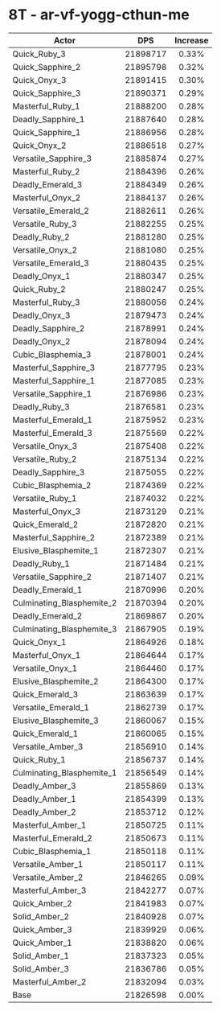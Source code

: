 # 8T - ar-vf-yogg-cthun-me
| Actor | DPS | Increase |
|---|:---:|:---:|
|Quick_Ruby_3|21898717|0.33%|
|Quick_Sapphire_2|21895798|0.32%|
|Quick_Onyx_3|21891415|0.30%|
|Quick_Sapphire_3|21890371|0.29%|
|Masterful_Ruby_1|21888200|0.28%|
|Deadly_Sapphire_1|21887640|0.28%|
|Quick_Sapphire_1|21886956|0.28%|
|Quick_Onyx_2|21886518|0.27%|
|Versatile_Sapphire_3|21885874|0.27%|
|Masterful_Ruby_2|21884396|0.26%|
|Deadly_Emerald_3|21884349|0.26%|
|Masterful_Onyx_2|21884137|0.26%|
|Versatile_Emerald_2|21882611|0.26%|
|Versatile_Ruby_3|21882255|0.25%|
|Deadly_Ruby_2|21881280|0.25%|
|Versatile_Onyx_2|21881080|0.25%|
|Versatile_Emerald_3|21880435|0.25%|
|Deadly_Onyx_1|21880347|0.25%|
|Quick_Ruby_2|21880247|0.25%|
|Masterful_Ruby_3|21880056|0.24%|
|Deadly_Onyx_3|21879473|0.24%|
|Deadly_Sapphire_2|21878991|0.24%|
|Deadly_Onyx_2|21878094|0.24%|
|Cubic_Blasphemia_3|21878001|0.24%|
|Masterful_Sapphire_3|21877795|0.23%|
|Masterful_Sapphire_1|21877085|0.23%|
|Versatile_Sapphire_1|21876986|0.23%|
|Deadly_Ruby_3|21876581|0.23%|
|Masterful_Emerald_1|21875952|0.23%|
|Masterful_Emerald_3|21875569|0.22%|
|Versatile_Onyx_3|21875408|0.22%|
|Versatile_Ruby_2|21875134|0.22%|
|Deadly_Sapphire_3|21875055|0.22%|
|Cubic_Blasphemia_2|21874369|0.22%|
|Versatile_Ruby_1|21874032|0.22%|
|Masterful_Onyx_3|21873129|0.21%|
|Quick_Emerald_2|21872820|0.21%|
|Masterful_Sapphire_2|21872389|0.21%|
|Elusive_Blasphemite_1|21872307|0.21%|
|Deadly_Ruby_1|21871484|0.21%|
|Versatile_Sapphire_2|21871407|0.21%|
|Deadly_Emerald_1|21870996|0.20%|
|Culminating_Blasphemite_2|21870394|0.20%|
|Deadly_Emerald_2|21869867|0.20%|
|Culminating_Blasphemite_3|21867905|0.19%|
|Quick_Onyx_1|21864926|0.18%|
|Masterful_Onyx_1|21864644|0.17%|
|Versatile_Onyx_1|21864460|0.17%|
|Elusive_Blasphemite_2|21864300|0.17%|
|Quick_Emerald_3|21863639|0.17%|
|Versatile_Emerald_1|21862739|0.17%|
|Elusive_Blasphemite_3|21860067|0.15%|
|Quick_Emerald_1|21860065|0.15%|
|Versatile_Amber_3|21856910|0.14%|
|Quick_Ruby_1|21856737|0.14%|
|Culminating_Blasphemite_1|21856549|0.14%|
|Deadly_Amber_3|21855869|0.13%|
|Deadly_Amber_1|21854399|0.13%|
|Deadly_Amber_2|21853712|0.12%|
|Masterful_Amber_1|21850725|0.11%|
|Masterful_Emerald_2|21850673|0.11%|
|Cubic_Blasphemia_1|21850118|0.11%|
|Versatile_Amber_1|21850117|0.11%|
|Versatile_Amber_2|21846265|0.09%|
|Masterful_Amber_3|21842277|0.07%|
|Quick_Amber_2|21841983|0.07%|
|Solid_Amber_2|21840928|0.07%|
|Quick_Amber_3|21839929|0.06%|
|Quick_Amber_1|21838820|0.06%|
|Solid_Amber_1|21837323|0.05%|
|Solid_Amber_3|21836786|0.05%|
|Masterful_Amber_2|21832094|0.03%|
|Base|21826598|0.00%|
